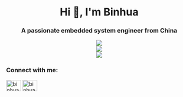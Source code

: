 <h1 align="center">Hi 👋, I'm Binhua</h1>
<h3 align="center">
  A passionate embedded system engineer from China
</h3>


<div align="center">
  <img  src="https://visitor-badge.glitch.me/badge?page_id=microa.visitor-badge" />
</div>

<div align="center">
  <img  src="https://github-readme-streak-stats.herokuapp.com?user=microa&theme=onedark&date_format=M%20j%5B%2C%20Y%5D" />
</div>

<div align="center">
  <img  src="https://github-readme-stats.vercel.app/api/top-langs/?username=microa&layout=compact" />
</div>


<h3 align="left">Connect with me:</h3>
<p align="left">
<a href="https://twitter.com/binhuahuang" target="blank"><img align="center" src="https://raw.githubusercontent.com/rahuldkjain/github-profile-readme-generator/master/src/images/icons/Social/twitter.svg" alt="binhuahuang" height="30" width="40" /></a>
<a href="https://linkedin.com/in/binhua-huang-471024212" target="blank"><img align="center" src="https://raw.githubusercontent.com/rahuldkjain/github-profile-readme-generator/master/src/images/icons/Social/linked-in-alt.svg" alt="binhua-huang-471024212" height="30" width="40" /></a>
</p>

